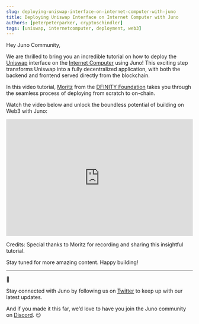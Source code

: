 ```yaml
---
slug: deploying-uniswap-interface-on-internet-computer-with-juno
title: Deploying Uniswap Interface on Internet Computer with Juno
authors: [peterpeterparker, cryptoschindler]
tags: [uniswap, internetcomputer, deployment, web3]
---
```


Hey Juno Community,

We are thrilled to bring you an incredible tutorial on how to deploy the [Uniswap](https://uniswap.org/) interface on the [Internet Computer](https://internetcomputer.org/) using Juno! This exciting step transforms Uniswap into a fully decentralized application, with both the backend and frontend served directly from the blockchain.

In this video tutorial, [Moritz](https://twitter.com/cryptoschindler) from the [DFINITY Foundation](https://dfinity.org/) takes you through the seamless process of deploying from scratch to on-chain.

Watch the video below and unlock the boundless potential of building on Web3 with Juno:

<iframe width="100%" height="315" style={{margin: "1rem 0 2rem"}} src="https://www.youtube.com/embed/3RuL7pzNX8E" title="YouTube video player" frameborder="0" allow="accelerometer; autoplay; clipboard-write; encrypted-media; gyroscope; picture-in-picture; web-share" allowfullscreen></iframe>

Credits: Special thanks to Moritz for recording and sharing this insightful tutorial.

Stay tuned for more amazing content. Happy building!

---

👋

Stay connected with Juno by following us on [Twitter](https://twitter.com/junobuild) to keep up with our latest updates.

And if you made it this far, we’d love to have you join the Juno community on [Discord](https://discord.gg/wHZ57Z2RAG). 😉
